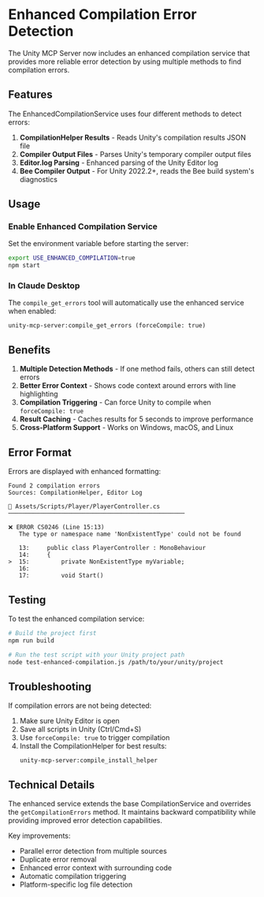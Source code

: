 # Enhanced Compilation Error Detection

The Unity MCP Server now includes an enhanced compilation service that provides more reliable error detection by using multiple methods to find compilation errors.

## Features

The EnhancedCompilationService uses four different methods to detect errors:

1. **CompilationHelper Results** - Reads Unity's compilation results JSON file
2. **Compiler Output Files** - Parses Unity's temporary compiler output files
3. **Editor.log Parsing** - Enhanced parsing of the Unity Editor log
4. **Bee Compiler Output** - For Unity 2022.2+, reads the Bee build system's diagnostics

## Usage

### Enable Enhanced Compilation Service

Set the environment variable before starting the server:

```bash
export USE_ENHANCED_COMPILATION=true
npm start
```

### In Claude Desktop

The `compile_get_errors` tool will automatically use the enhanced service when enabled:

```
unity-mcp-server:compile_get_errors (forceCompile: true)
```

## Benefits

1. **Multiple Detection Methods** - If one method fails, others can still detect errors
2. **Better Error Context** - Shows code context around errors with line highlighting
3. **Compilation Triggering** - Can force Unity to compile when `forceCompile: true`
4. **Result Caching** - Caches results for 5 seconds to improve performance
5. **Cross-Platform Support** - Works on Windows, macOS, and Linux

## Error Format

Errors are displayed with enhanced formatting:

```
Found 2 compilation errors
Sources: CompilationHelper, Editor Log

📄 Assets/Scripts/Player/PlayerController.cs
──────────────────────────────────────────────────

❌ ERROR CS0246 (Line 15:13)
   The type or namespace name 'NonExistentType' could not be found

   13:     public class PlayerController : MonoBehaviour
   14:     {
>  15:         private NonExistentType myVariable;
   16:         
   17:         void Start()
```

## Testing

To test the enhanced compilation service:

```bash
# Build the project first
npm run build

# Run the test script with your Unity project path
node test-enhanced-compilation.js /path/to/your/unity/project
```

## Troubleshooting

If compilation errors are not being detected:

1. Make sure Unity Editor is open
2. Save all scripts in Unity (Ctrl/Cmd+S)
3. Use `forceCompile: true` to trigger compilation
4. Install the CompilationHelper for best results:
   ```
   unity-mcp-server:compile_install_helper
   ```

## Technical Details

The enhanced service extends the base CompilationService and overrides the `getCompilationErrors` method. It maintains backward compatibility while providing improved error detection capabilities.

Key improvements:
- Parallel error detection from multiple sources
- Duplicate error removal
- Enhanced error context with surrounding code
- Automatic compilation triggering
- Platform-specific log file detection